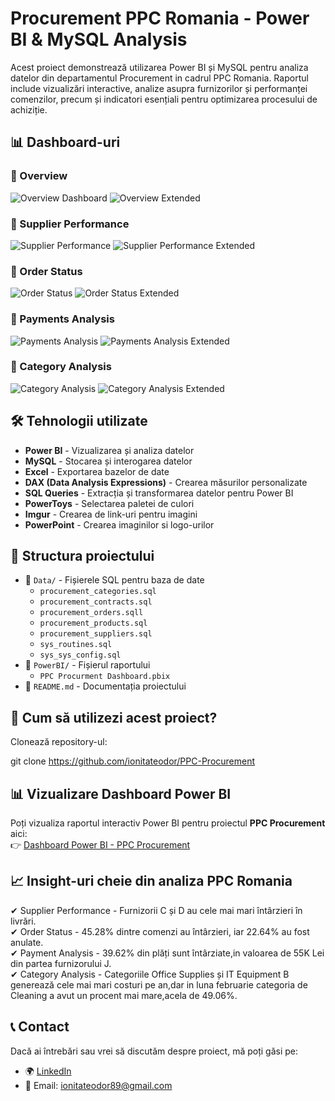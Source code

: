 # Procurement PPC Romania - Power BI & MySQL Analysis

Acest proiect demonstrează utilizarea Power BI și MySQL pentru analiza datelor din departamentul Procurement in cadrul PPC Romania. Raportul include vizualizări interactive, analize asupra furnizorilor și performanței comenzilor, precum și indicatori esențiali pentru optimizarea procesului de achiziție.

## 📊 Dashboard-uri

### 🔹 Overview
![Overview Dashboard](https://i.imgur.com/uJL0Spu.jpeg)
![Overview Extended](https://i.imgur.com/xIA1bOi.jpeg)

### 🔹 Supplier Performance
![Supplier Performance](https://i.imgur.com/bkLTzw1.jpeg)
![Supplier Performance Extended](https://i.imgur.com/4oDg1Yz.jpeg)

### 🔹 Order Status
![Order Status](https://i.imgur.com/CwlgRra.jpeg)
![Order Status Extended](https://i.imgur.com/ACIJBov.jpeg)

### 🔹 Payments Analysis
![Payments Analysis](https://i.imgur.com/xTIiNxq.jpeg)
![Payments Analysis Extended](https://i.imgur.com/O07Otf4.jpeg)

### 🔹 Category Analysis
![Category Analysis](https://i.imgur.com/kbkYTuh.jpeg)
![Category Analysis Extended](https://i.imgur.com/c1Dzjd9.jpeg)

## 🛠 Tehnologii utilizate

- **Power BI** - Vizualizarea și analiza datelor
- **MySQL** - Stocarea și interogarea datelor
- **Excel** - Exportarea bazelor de date
- **DAX (Data Analysis Expressions)** - Crearea măsurilor personalizate
- **SQL Queries** - Extracția și transformarea datelor pentru Power BI
- **PowerToys** - Selectarea paletei de culori
- **Imgur** - Crearea de link-uri pentru imagini
- **PowerPoint** - Crearea imaginilor si logo-urilor

## 📂 Structura proiectului

- 📁 `Data/` - Fișierele SQL pentru baza de date
  - `procurement_categories.sql` 
  - `procurement_contracts.sql` 
  - `procurement_orders.sqll` 
  - `procurement_products.sql` 
  - `procurement_suppliers.sql`
  - `sys_routines.sql`  
  - `sys_sys_config.sql`  
- 📁 `PowerBI/` - Fișierul raportului
  - `PPC Procurment Dashboard.pbix`
- 📝 `README.md` - Documentația proiectului

## 🚀 Cum să utilizezi acest proiect?

 Clonează repository-ul:

git clone https://github.com/ionitateodor/PPC-Procurement

## 📊 Vizualizare Dashboard Power BI

Poți vizualiza raportul interactiv Power BI pentru proiectul **PPC Procurement** aici:  
👉 [Dashboard Power BI - PPC Procurement](https://app.powerbi.com/links/zt_e4XgIDg?ctid=ce73e05e-1b4e-4df3-b69c-705b18aaeefe&pbi_source=linkShare)

## 📈 Insight-uri cheie din analiza PPC Romania

✔ Supplier Performance - Furnizorii C și D au cele mai mari întârzieri în livrări.  
✔ Order Status - 45.28% dintre comenzi au întârzieri, iar 22.64% au fost anulate.  
✔ Payment Analysis - 39.62% din plăți sunt întârziate,in valoarea de 55K Lei din partea furnizorului J.  
✔ Category Analysis - Categoriile Office Supplies și IT Equipment B generează cele mai mari costuri pe an,dar in luna februarie categoria de Cleaning a avut un procent mai mare,acela de 49.06%.

## 📞 Contact

Dacă ai întrebări sau vrei să discutăm despre proiect, mă poți găsi pe:

- 🌍 [LinkedIn](https://www.linkedin.com/in/ionita-teodor)
- 📧 Email: ionitateodor89@gmail.com
